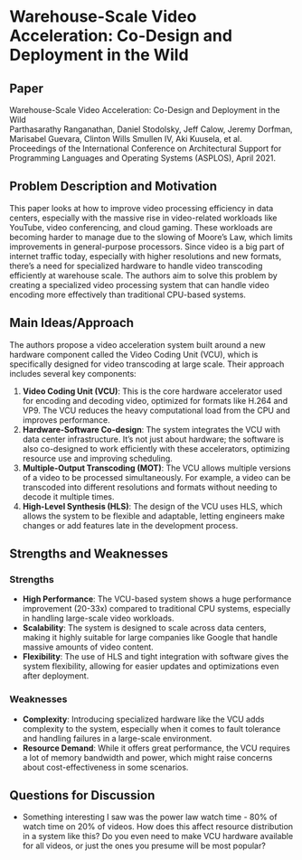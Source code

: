 # Warehouse-Scale Video Acceleration: Co-Design and Deployment in the Wild

## Paper

Warehouse-Scale Video Acceleration: Co-Design and Deployment in the Wild \
Parthasarathy Ranganathan, Daniel Stodolsky, Jeff Calow, Jeremy Dorfman, Marisabel Guevara, Clinton Wills Smullen IV, Aki Kuusela, et al. \
Proceedings of the International Conference on Architectural Support for Programming Languages and Operating Systems (ASPLOS), April 2021.

## Problem Description and Motivation

This paper looks at how to improve video processing efficiency in data centers, especially with the massive rise in video-related workloads like YouTube, video conferencing, and cloud gaming. These workloads are becoming harder to manage due to the slowing of Moore’s Law, which limits improvements in general-purpose processors. Since video is a big part of internet traffic today, especially with higher resolutions and new formats, there’s a need for specialized hardware to handle video transcoding efficiently at warehouse scale. The authors aim to solve this problem by creating a specialized video processing system that can handle video encoding more effectively than traditional CPU-based systems.

## Main Ideas/Approach

The authors propose a video acceleration system built around a new hardware component called the Video Coding Unit (VCU), which is specifically designed for video transcoding at large scale. Their approach includes several key components:

1. **Video Coding Unit (VCU)**: This is the core hardware accelerator used for encoding and decoding video, optimized for formats like H.264 and VP9. The VCU reduces the heavy computational load from the CPU and improves performance.
2. **Hardware-Software Co-design**: The system integrates the VCU with data center infrastructure. It’s not just about hardware; the software is also co-designed to work efficiently with these accelerators, optimizing resource use and improving scheduling.
3. **Multiple-Output Transcoding (MOT)**: The VCU allows multiple versions of a video to be processed simultaneously. For example, a video can be transcoded into different resolutions and formats without needing to decode it multiple times.
4. **High-Level Synthesis (HLS)**: The design of the VCU uses HLS, which allows the system to be flexible and adaptable, letting engineers make changes or add features late in the development process.

## Strengths and Weaknesses

### Strengths
- **High Performance**: The VCU-based system shows a huge performance improvement (20-33x) compared to traditional CPU systems, especially in handling large-scale video workloads.
- **Scalability**: The system is designed to scale across data centers, making it highly suitable for large companies like Google that handle massive amounts of video content.
- **Flexibility**: The use of HLS and tight integration with software gives the system flexibility, allowing for easier updates and optimizations even after deployment.

### Weaknesses
- **Complexity**: Introducing specialized hardware like the VCU adds complexity to the system, especially when it comes to fault tolerance and handling failures in a large-scale environment.
- **Resource Demand**: While it offers great performance, the VCU requires a lot of memory bandwidth and power, which might raise concerns about cost-effectiveness in some scenarios.

## Questions for Discussion
- Something interesting I saw was the power law watch time - 80% of watch time on 20% of videos. How does this affect resource distribution in a system like this? Do you even need to make VCU hardware available for all videos, or just the ones you presume will be most popular?